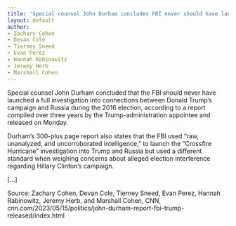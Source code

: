 ```yaml
---
title: 'Special counsel John Durham concludes FBI never should have launched full Trump-Russia probe'
layout: default
author:
- Zachary Cohen
- Devan Cole
- Tierney Sneed
- Evan Perez
- Hannah Rabinowitz
- Jeremy Herb
- Marshall Cohen
---
```


Special counsel John Durham concluded that the FBI should never have launched a full investigation into connections between Donald Trump’s campaign and Russia during the 2016 election, according to a report compiled over three years by the Trump-administration appointee and released on Monday.

Durham’s 300-plus page report also states that the FBI used “raw, unanalyzed, and uncorroborated intelligence,” to launch the “Crossfire Hurricane” investigation into Trump and Russia but used a different standard when weighing concerns about alleged election interference regarding Hillary Clinton’s campaign.

[…]

Source: Zachary Cohen, Devan Cole, Tierney Sneed, Evan Perez, Hannah Rabinowitz, Jeremy Herb, and Marshall Cohen, CNN, cnn.com/2023/05/15/politics/john-durham-report-fbi-trump-released/index.html
